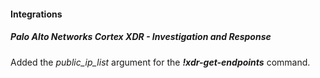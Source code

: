 
#### Integrations

##### Palo Alto Networks Cortex XDR - Investigation and Response

Added the *public_ip_list* argument for the ***!xdr-get-endpoints*** command.
